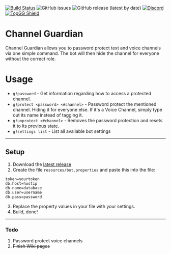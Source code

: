 [![Build Status](https://travis-ci.org/condolent/channel-guardian.svg?branch=master)](https://travis-ci.org/condolent/channel-guardian) ![GitHub issues](https://img.shields.io/github/issues/condolent/channel-guardian) ![GitHub release (latest by date)](https://img.shields.io/github/v/release/condolent/channel-guardian) [![Discord](https://img.shields.io/discord/702177588038074468)](https://discord.gg/CBDT4eV)  [![TopGG Shield](https://top.gg/api/widget/status/701037124996169738.svg)](https://top.gg/bot/701037124996169738)
# Channel Guardian
Channel Guardian allows you to password protect text and voice channels via one simple command. The bot will then hide the channel for everyone without the correct role.

# Usage
* `g!password` - Get information regarding how to access a protected channel.
* `g!protect <password> <#channel>` - Password protect the mentioned channel. Hiding it for everyone else. If it's a Voice Channel, simply type out its name instead of tagging it.
* `g!unprotect <#channel>` - Removes the password protection and resets it to its previous state.
* `g!settings list` - List all available bot settings

---

## Setup
1. Download the [latest release](https://github.com/condolent/channel-guardian/releases/latest)
2. Create the file `resources/bot.properties` and paste this into the file:
```properties
token=yourtoken
db.host=hostip
db.name=database
db.user=username
db.pass=password
```
3. Replace the property values in your file with your settings.
4. Build, done!

---

### Todo
1. Password protect voice channels
2. ~~Finish Wiki pages~~